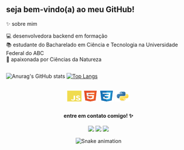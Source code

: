 ## seja bem-vindo(a) ao meu GitHub!

✨ sobre mim <br />

💻 desenvolvedora backend em formação <br />
📚 estudante do Bacharelado em Ciência e Tecnologia na Universidade Federal do ABC <br />
🧪 apaixonada por Ciências da Natureza 
<br />


## 
 ![Anurag's GitHub stats](https://github-readme-stats.vercel.app/api?username=priscilahora&show_icons=true&theme=dracula)  [![Top Langs](https://github-readme-stats.vercel.app/api/top-langs/?username=priscilahora&layout=compact&theme=dracula)](https://github.com/anuraghazra/github-readme-stats) 
  </div>
  
  <div align="center" style="display: inline_block"><br>
  <img align="center" alt="Pri-Js" height="30" width="40" src="https://raw.githubusercontent.com/devicons/devicon/master/icons/javascript/javascript-plain.svg">
  <img align="center" alt="Pri-HTML" height="30" width="40" src="https://raw.githubusercontent.com/devicons/devicon/master/icons/html5/html5-original.svg">
  <img align="center" alt="Pri-CSS" height="30" width="40" src="https://raw.githubusercontent.com/devicons/devicon/master/icons/css3/css3-original.svg">
    <img align="center" alt="Pri-Python" height="30" width="40" src="https://raw.githubusercontent.com/devicons/devicon/master/icons/python/python-original.svg"

</div>

##
<div align="center" style="display: inline_block">
  <h4> entre em contato comigo! ✨ </h4>
 <a href="https://www.linkedin.com/in/priscila-pereira-hora" target="_blank"><img src="https://img.shields.io/badge/-LinkedIn-%230077B5?style=for-the-badge&logo=linkedin&logoColor=white" target="_blank"></a> 
 <a href = "mailto:priscilaphora@gmail.com"><img src="https://img.shields.io/badge/Gmail-D14836?style=for-the-badge&logo=gmail&logoColor=white" target="_blank"></a>
 <a href = " https://twitter.com/pridev05?t=07_NxxsjzJSzMNYp54Itmg&s=09" target="_blank"><img src="https://img.shields.io/badge/Twitter-1DA1F2?style=for-the-badge&logo=twitter&logoColor=white" target="_blank"></a>
</div>

![Snake animation](https://github.com/priscilahora/priscilahora/blob/output/github-contribution-grid-snake.svg)